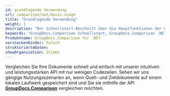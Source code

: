 ```yaml
---
id: grundlegende Verwendung
url: comparison/net/basic-usage
title: "Grundlegende Verwendung"
weight: 1
description: "Der Schnellstart-Abschnitt über die Hauptfunktionen der GroupDocs.Comparison-API beschreibt, wie Sie Dokumente mit nur wenigen Codezeilen vergleichen."
keywords: "GroupDocs.Comparison Schnellstart, GroupDocs.Comparison .NET Grundlegende Verwendung, GroupDocs.Comparison Schnellstart C#, GroupDocs.Comparison Erste Schritte"
Produktname: GroupDocs.Comparison für .NET
versteckenKinder: Falsch
strukturierteDaten:
showOrganization: Stimmt
---
```

Vergleichen Sie Ihre Dokumente schnell und einfach mit unserer intuitiven und leistungsstarken API mit nur wenigen Codezeilen.
Sehen wir uns gängige Nutzungsszenarien an, wenn Quell- und Zieldokumente auf einem lokalen Laufwerk gespeichert sind und Sie sie mithilfe der API **[GroupDocs.Comparison](https://products.groupdocs.com/comparison/net)** vergleichen möchten.

